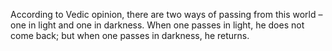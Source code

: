 According to Vedic opinion, there are two ways of passing from this world – one in light and one in darkness. When one passes in light, he does not come back; but when one passes in darkness, he returns.